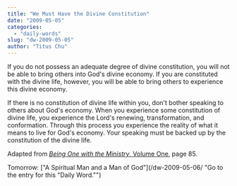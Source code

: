 ```yaml
---
title: "We Must Have the Divine Constitution"
date: "2009-05-05"
categories: 
  - "daily-words"
slug: "dw-2009-05-05"
author: "Titus Chu"
---
```


If you do not possess an adequate degree of divine constitution, you will not be able to bring others into God's divine economy. If you are constituted with the divine life, however, you will be able to bring others to experience this divine economy.

If there is no constitution of divine life within you, don't bother speaking to others about God's economy. When you experience some constitution of divine life, you experience the Lord's renewing, transformation, and conformation. Through this process you experience the reality of what it means to live for God's economy. Your speaking must be backed up by the constitution of the divine life.

Adapted from [_Being One with the Ministry_, Volume One](/book-being-one-with-the-ministry-vol-1/ "Go to the entry for this book"), page 85.

Tomorrow: ["A Spiritual Man and a Man of God"](/dw-2009-05-06/ "Go to the entry for this "Daily Word."")
